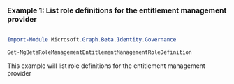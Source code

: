 ### Example 1: List role definitions for the entitlement management provider

```powershell

Import-Module Microsoft.Graph.Beta.Identity.Governance

Get-MgBetaRoleManagementEntitlementManagementRoleDefinition

```
This example will list role definitions for the entitlement management provider

